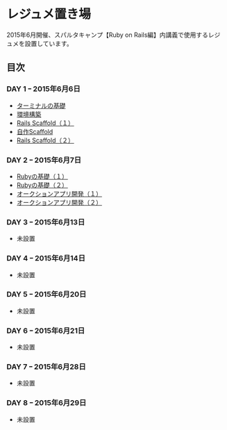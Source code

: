 # レジュメ置き場
2015年6月開催、スパルタキャンプ【Ruby on Rails編】内講義で使用するレジュメを設置しています。

## 目次
### DAY 1 ｰ 2015年6月6日
- [ターミナルの基礎](https://github.com/sparta-camp/resume/blob/master/DAY_01/Terminal.md)
- [環境構築](https://github.com/sparta-camp/resume/blob/master/DAY_01/%E7%92%B0%E5%A2%83%E6%A7%8B%E7%AF%89.md)
- [Rails Scaffold（１）](https://github.com/sparta-camp/resume/blob/master/DAY_01/scaffold.md)
- [自作Scaffold](https://github.com/sparta-camp/resume/blob/master/DAY_01/my_first_scaffold.md)
- [Rails Scaffold（２）](https://github.com/sparta-camp/resume/blob/master/DAY_01/scaffold_2nd.md)

### DAY 2 ｰ 2015年6月7日
- [Rubyの基礎（１）](https://github.com/sparta-camp/resume/blob/master/DAY_02/Ruby_Basic_01.md)
- [Rubyの基礎（２）](https://github.com/sparta-camp/resume/blob/master/DAY_02/Ruby_Basic_02.md)
- [オークションアプリ開発（１）](https://github.com/sparta-camp/resume/blob/master/DAY_02/auction_01.md)
- [オークションアプリ開発（２）](https://github.com/sparta-camp/resume/blob/master/DAY_02/auction_02.md)

### DAY 3 ｰ 2015年6月13日
- 未設置

### DAY 4 ｰ 2015年6月14日
- 未設置

### DAY 5 ｰ 2015年6月20日
- 未設置

### DAY 6 ｰ 2015年6月21日
- 未設置

### DAY 7 ｰ 2015年6月28日
- 未設置

### DAY 8 ｰ 2015年6月29日
- 未設置
